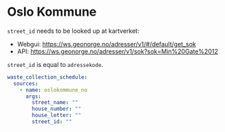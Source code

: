# Oslo Kommune

`street_id` needs to be looked up at kartverket:

- Webgui: https://ws.geonorge.no/adresser/v1/#/default/get_sok
- API: https://ws.geonorge.no/adresser/v1/sok?sok=Min%20Gate%2012

`street_id` is equal to `adressekode`.

```yaml
waste_collection_schedule:
  sources:
    - name: oslokommune_no
      args:
        street_name: ""
        house_number: ""
        house_letter: ""
        street_id: ""
```
